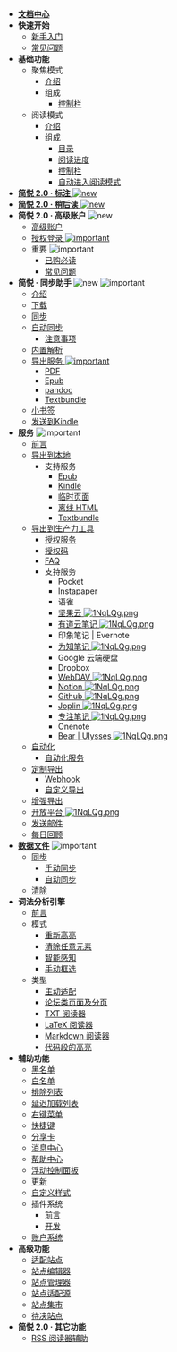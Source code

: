 * [**文档中心**](Home.md)
* **快速开始**
  * [新手入门](入门指南（-操作指引-）)
  * [常见问题](FAQ)
* **基础功能**
  * 聚焦模式
    * [介绍](聚焦模式)
    * 组成
      * [控制栏](聚焦模式-控制栏)
  * 阅读模式
    * [介绍](阅读模式)
    * 组成
      * [目录](目录)
      * [阅读进度](阅读进度)
      * [控制栏](阅读模式-控制栏)
      * [自动进入阅读模式](入门指南（-操作指引-）?id=自动进入阅读模式)
* [**简悦 2.0 · 标注**  ![new](https://s1.ax1x.com/2020/08/20/d8MxL8.png)](标注)
* [**简悦 2.0 · 稍后读**  ![new](https://s1.ax1x.com/2020/08/20/d8MxL8.png)](稍后读)
* **简悦 2.0 · 高级账户** ![new](https://s1.ax1x.com/2020/08/20/d8MxL8.png)
  * [高级账户](高级账户)
  * [授权登录 ![important](https://s1.ax1x.com/2020/07/25/UzKr8O.png)](授权登录)
  * 重要 ![important](https://s1.ax1x.com/2020/07/25/UzKr8O.png)
    * [已购必读](已购必读) 
    * [常见问题](https://github.com/Kenshin/simpread/issues/908)
* **简悦 · 同步助手**   ![new](https://s1.ax1x.com/2020/08/20/d8MxL8.png) ![important](https://s1.ax1x.com/2020/07/25/UzKr8O.png)
  * [介绍](Sync)
  * [下载](Sync?id=下载)
  * [同步](Sync?id=同步)
  * [自动同步](自动同步)
    * [注意事项](自动同步?id=注意事项)
  * [内置解析](Sync?id=内置解析)
  * [导出服务  ![important](https://s1.ax1x.com/2020/07/25/UzKr8O.png)](Sync?id=导出服务)
    * [PDF](Sync?id=PDF)
    * [Epub](Sync?id=Epub)
    * [pandoc](Sync?id=pandoc) 
    * [Textbundle](Textbundle) 
  * [小书签](Bookmarklet)
  * [发送到Kindle](Sync?id=发送到Kindle)
* **服务** ![important](https://s1.ax1x.com/2020/07/25/UzKr8O.png)
  * [前言](服务)
  * [导出到本地](保存到本地)
    * 支持服务
      * [Epub](发送到-Epub)
      * [Kindle](发送到-Kindle)
      * [临时页面](临时页面)
      * [离线 HTML](离线HTML)
      * [Textbundle](Textbundle)
  * [导出到生产力工具](导出到生产力工具)
    * [授权服务](授权服务)
    * [授权码](授权服务?id=授权码)
    * [FAQ](授权服务-FAQ)
    * 支持服务
      * Pocket
      * Instapaper
      * 语雀
      * [坚果云 ![1NqLQg.png](https://s2.ax1x.com/2020/02/03/1NqLQg.png)](坚果云)
      * [有道云笔记 ![1NqLQg.png](https://s2.ax1x.com/2020/02/03/1NqLQg.png)](有道云笔记)
      * 印象笔记 | Evernote
      * [为知笔记 ![1NqLQg.png](https://s2.ax1x.com/2020/02/03/1NqLQg.png)](为知笔记)
      * Google 云端硬盘 
      * Dropbox
      * [WebDAV ![1NqLQg.png](https://s2.ax1x.com/2020/02/03/1NqLQg.png)](WebDAV)
      * [Notion ![1NqLQg.png](https://s2.ax1x.com/2020/02/03/1NqLQg.png)](Notion)
      * [Github ![1NqLQg.png](https://s2.ax1x.com/2020/02/03/1NqLQg.png)](Github)
      * [Joplin ![1NqLQg.png](https://s2.ax1x.com/2020/02/03/1NqLQg.png)](Joplin)
      * [专注笔记 ![1NqLQg.png](https://s2.ax1x.com/2020/02/03/1NqLQg.png)](专注笔记)
      * Onenote
      * [Bear | Ulysses ![1NqLQg.png](https://s2.ax1x.com/2020/02/03/1NqLQg.png)](URLSCHEME)
  * [自动化](自动化)
  	* [自动化服务](自动化服务)
  * [定制导出](定制化导出)
    * [Webhook](定制化导出?id=Webhook)
    * [自定义导出](定制化导出?id=自定义导出)
  * [增强导出](Sync?id=导出服务)
  * [开放平台  ![1NqLQg.png](https://s2.ax1x.com/2020/02/03/1NqLQg.png)](https://simpread.pro/api)
  * [发送邮件](Sync?id=邮件服务)
  * [每日回顾](每日回顾)
* [**数据文件**](配置文件)  ![important](https://s1.ax1x.com/2020/07/25/UzKr8O.png)
  * [同步](同步)
    * [手动同步](同步?id=手动同步)
    * [自动同步](自动同步)
  * [清除](清除)
* **词法分析引擎**
  * [前言](词法分析引擎)
  * 模式
    * [重新高亮](重新高亮)
    * [清除任意元素](隐藏任意元素)
    * [智能感知](词法分析引擎?id=智能感知)
    * [手动框选](手动框选)
  * 类型
    * [主动适配](主动适配阅读模式)
    * [论坛类页面及分页](论坛类页面及分页)
    * [TXT 阅读器](TXT-阅读器)
    * [LaTeX 阅读器](词法分析引擎?id=LaTeX-识别)
    * [Markdown 阅读器](词法分析引擎?id=Markdown-识别)
    * [代码段的高亮](词法分析引擎?id=代码段的高亮)
* **辅助功能**
  * [黑名单](FAQ?id=黑名单)
  * [白名单](FAQ?id=白名单)
  * [排除列表](FAQ?id=排除列表)
  * [延迟加载列表](词法分析引擎?id=延迟加载)
  * [右键菜单](右键菜单)
  * [快捷键](快捷键)
  * [分享卡](分享卡)
  * [消息中心](消息中心)
  * [帮助中心](帮助中心)
  * [浮动控制面板](浮动控制面板（FAP）与浮动控制栏（FAB）)
  * [更新](更新)
  * [自定义样式](自定义样式)
  * 插件系统
    * [前言](插件系统)
    * [开发](插件编写)
  * [账户系统](账户系统)
* **高级功能**
  * [适配站点](适配站点)
  * [站点编辑器](站点编辑器)
  * [站点管理器](站点管理器)
  * [站点适配源](站点适配源)
  * [站点集市](站点集市)
  * [待决站点](待决站点)
* **简悦 2.0 · 其它功能**
  * [RSS 阅读器辅助](RSSReader)